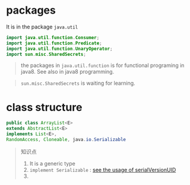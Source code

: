 # packages


It is in the package `java.util`

```java
import java.util.function.Consumer;
import java.util.function.Predicate;
import java.util.function.UnaryOperator;
import sun.misc.SharedSecrets;
```

> the packages in `java.util.function` is for functional programing in java8. See also in java8 programming.

> `sun.misc.SharedSecrets` is waiting for learning.

# class structure

```java
public class ArrayList<E> 
extends AbstractList<E> 
implements List<E>, 
RandomAccess, Cloneable, java.io.Serializable
```

> 知识点
> 1. It is a generic type
> 2. `implement Serializable` : [see the usage of serialVersionUID](http://swiftlet.net/archives/1268)
> 3. 

